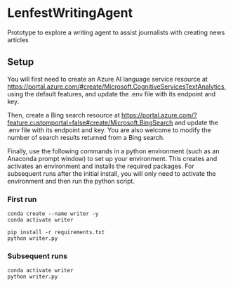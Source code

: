 # LenfestWritingAgent
Prototype to explore a writing agent to assist journalists with creating news articles

## Setup
You will first need to create an Azure AI language service resource at https://portal.azure.com/#create/Microsoft.CognitiveServicesTextAnalytics, using the default features, and update the .env file with its endpoint and key.  

Then, create a Bing search resource at https://portal.azure.com/?feature.customportal=false#create/Microsoft.BingSearch and update the .env file with its endpoint and key.  You are also welcome to modify the number of search results returned from a Bing search.  

Finally, use the following commands in a python environment (such as an Anaconda prompt window) to set up your environment. This creates and activates an environment and installs the required packages. For subsequent runs after the initial install, you will only need to activate the environment and then run the python script.

### First run
```
conda create --name writer -y
conda activate writer

pip install -r requirements.txt
python writer.py
```

### Subsequent runs
```
conda activate writer
python writer.py
```

